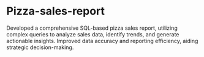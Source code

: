 # Pizza-sales-report
Developed a comprehensive SQL-based pizza sales report, utilizing complex queries to analyze sales data, identify trends, and generate actionable insights. Improved data accuracy and reporting efficiency, aiding strategic decision-making.
